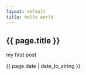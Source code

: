 ```yaml
---
layout: default
title: hello world
---
```

<h2>{{ page.title }}</h2>
<p>my first post</p>
<p>{{ page.date | date_to_string }}</p>